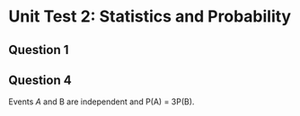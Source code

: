 # Unit Test 2: Statistics and Probability
## Question 1 
### 
## Question 4
Events $A$ and B are independent and P(A) = 3P(B). 
